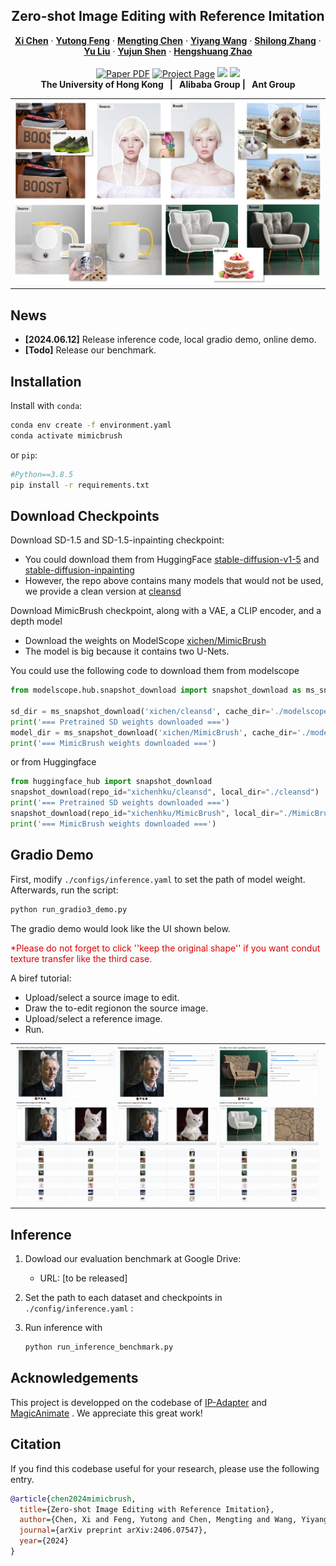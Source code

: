 <p align="center">

  <h2 align="center">Zero-shot Image Editing with Reference Imitation</h2>
  <p align="center">
    <a href="https://xavierchen34.github.io/"><strong>Xi Chen</strong></a>
    ·
    <a href="https://scholar.google.com.hk/citations?user=mZwJLeUAAAAJ&hl=zh-CN"><strong>Yutong Feng</strong></a>
    ·
    <a href="https://mengtingchen.github.io/"><strong>Mengting Chen</strong></a>
    ·
    <a href="https://openreview.net/profile?id=~Yiyang_Wang2"><strong>Yiyang Wang</strong></a>
    ·
    <a href="https://jshilong.github.io/"><strong>Shilong Zhang</strong></a>
    ·
    <a href="https://scholar.google.com/citations?user=8zksQb4AAAAJ&hl=zh-CN"><strong>Yu Liu</strong></a>
    ·
    <a href="https://shenyujun.github.io/"><strong>Yujun Shen</strong></a>
    ·
    <a href="https://hszhao.github.io/"><strong>Hengshuang Zhao</strong></a>
    <br>
    <br>
        <a href="https://arxiv.org/abs/2406.07547"><img src='https://img.shields.io/badge/arXiv-MimicBrush-red' alt='Paper PDF'></a>
        <a href='https://xavierchen34.github.io/MimicBrush-Page/'><img src='https://img.shields.io/badge/Project_Page-MimicBrush-green' alt='Project Page'></a>
        <a href='https://modelscope.cn/studios/iic/mimicbrush-demo/summary'><img src='https://img.shields.io/badge/ModelScope-MimicBrush-yellow'></a>
        <a href='https://huggingface.co/spaces/xichenhku/MimicBrush'><img src='https://img.shields.io/badge/%F0%9F%A4%97%20Hugging%20Face-Spaces-blue'></a>
    <br>
    <b>The University of Hong Kong &nbsp; | &nbsp;  Alibaba Group  | &nbsp;  Ant Group </b>
  </p>
  
  <table align="center">
    <tr>
    <td>
      <img src="assets/teaser.png">
    </td>
    </tr>
  </table>

## News
* **[2024.06.12]** Release inference code, local gradio demo, online demo.
* **[Todo]** Release our benchmark.


## Installation
Install with `conda`: 
```bash
conda env create -f environment.yaml
conda activate mimicbrush
```
or `pip`:
```bash
#Python==3.8.5
pip install -r requirements.txt
```


## Download Checkpoints
Download SD-1.5 and SD-1.5-inpainting checkpoint: 
* You could download them from HuggingFace [stable-diffusion-v1-5](https://huggingface.co/runwayml/stable-diffusion-v1-5) and [stable-diffusion-inpainting](https://huggingface.co/runwayml/stable-diffusion-inpainting/)
* However, the repo above contains many models that would not be used, we provide a clean version at [cleansd](https://modelscope.cn/models/xichen/cleansd/)

Download MimicBrush checkpoint, along with a VAE, a CLIP encoder, and a depth model
* Download the weights on ModelScope [xichen/MimicBrush](https://www.modelscope.cn/models/xichen/MimicBrush)
* The model is big because it contains two U-Nets.

You could use the following code to download them from modelscope

```python
from modelscope.hub.snapshot_download import snapshot_download as ms_snapshot_download

sd_dir = ms_snapshot_download('xichen/cleansd', cache_dir='./modelscope')
print('=== Pretrained SD weights downloaded ===')
model_dir = ms_snapshot_download('xichen/MimicBrush', cache_dir='./modelscope')
print('=== MimicBrush weights downloaded ===')
```
or from Huggingface

```python
from huggingface_hub import snapshot_download
snapshot_download(repo_id="xichenhku/cleansd", local_dir="./cleansd")
print('=== Pretrained SD weights downloaded ===')
snapshot_download(repo_id="xichenhku/MimicBrush", local_dir="./MimicBrush")
print('=== MimicBrush weights downloaded ===')
```


## Gradio Demo 
First, modify `./configs/inference.yaml` to set the path of model weight. Afterwards, run the script:
```bash
python run_gradio3_demo.py
```

The gradio demo would look like the UI shown below. 

<font color="#dd0000">*Please do not forget to click ''keep the original shape'' if you want condut texture transfer like the third case.</font><br /> 

A biref tutorial:

* Upload/select a source image to edit. 
* Draw the to-edit regionon the source image.
* Upload/select a reference image. 
* Run. 

<table align="center">
  <tr>
  <td>
    <img src="assets/demo.png">
  </td>
  </tr>
</table>

## Inference

1. Dowload our evaluation benchmark at Google Drive:
    * URL: [to be released]

2. Set the path to each dataset and checkpoints in `./config/inference.yaml` :

3. Run inference with 
    ```bash
    python run_inference_benchmark.py
    ```


## Acknowledgements
This project is developped on the codebase of [IP-Adapter](https://github.com/tencent-ailab/IP-Adapter) and [MagicAnimate](https://github.com/magic-research/magic-animate)  . We  appreciate this great work! 


## Citation
If you find this codebase useful for your research, please use the following entry.
```BibTeX
@article{chen2024mimicbrush,
  title={Zero-shot Image Editing with Reference Imitation},
  author={Chen, Xi and Feng, Yutong and Chen, Mengting and Wang, Yiyang, and Zhang, Shilong and Yu, Liu and Shen, Yujun and Zhao, Hengshuang},
  journal={arXiv preprint arXiv:2406.07547},
  year={2024}
}
```
